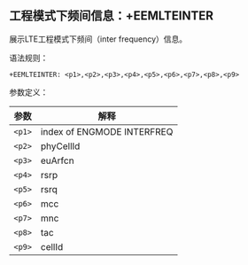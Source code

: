## 工程模式下频间信息：+EEMLTEINTER

展示LTE工程模式下频间（inter frequency）信息。

 

语法规则：

`+EEMLTEINTER: <p1>,<p2>,<p3>,<p4>,<p5>,<p6>,<p7>,<p8>,<p9>`

 

参数定义：

| 参数   | 解释                       |
| ------ | -------------------------- |
| `<p1>` | index of ENGMODE INTERFREQ |
| `<p2>` | phyCellId                  |
| `<p3>` | euArfcn                    |
| `<p4>` | rsrp                       |
| `<p5>` | rsrq                       |
| `<p6>` | mcc                        |
| `<p7>` | mnc                        |
| `<p8>` | tac                        |
| `<p9>` | cellId                     |
